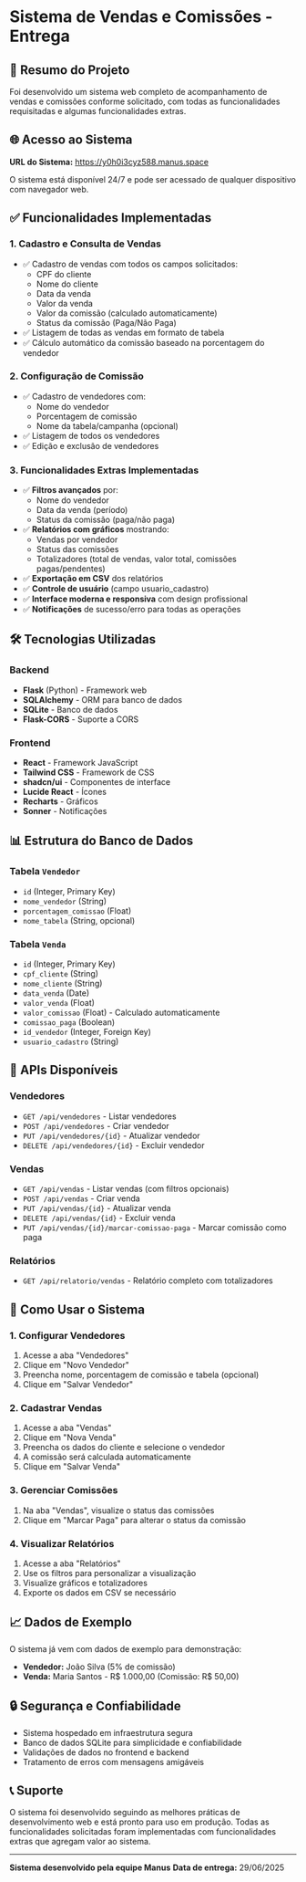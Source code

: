 # Sistema de Vendas e Comissões - Entrega

## 🎯 Resumo do Projeto

Foi desenvolvido um sistema web completo de acompanhamento de vendas e comissões conforme solicitado, com todas as funcionalidades requisitadas e algumas funcionalidades extras.

## 🌐 Acesso ao Sistema

**URL do Sistema:** https://y0h0i3cyz588.manus.space

O sistema está disponível 24/7 e pode ser acessado de qualquer dispositivo com navegador web.

## ✅ Funcionalidades Implementadas

### 1. Cadastro e Consulta de Vendas
- ✅ Cadastro de vendas com todos os campos solicitados:
  - CPF do cliente
  - Nome do cliente
  - Data da venda
  - Valor da venda
  - Valor da comissão (calculado automaticamente)
  - Status da comissão (Paga/Não Paga)
- ✅ Listagem de todas as vendas em formato de tabela
- ✅ Cálculo automático da comissão baseado na porcentagem do vendedor

### 2. Configuração de Comissão
- ✅ Cadastro de vendedores com:
  - Nome do vendedor
  - Porcentagem de comissão
  - Nome da tabela/campanha (opcional)
- ✅ Listagem de todos os vendedores
- ✅ Edição e exclusão de vendedores

### 3. Funcionalidades Extras Implementadas
- ✅ **Filtros avançados** por:
  - Nome do vendedor
  - Data da venda (período)
  - Status da comissão (paga/não paga)
- ✅ **Relatórios com gráficos** mostrando:
  - Vendas por vendedor
  - Status das comissões
  - Totalizadores (total de vendas, valor total, comissões pagas/pendentes)
- ✅ **Exportação em CSV** dos relatórios
- ✅ **Controle de usuário** (campo usuario_cadastro)
- ✅ **Interface moderna e responsiva** com design profissional
- ✅ **Notificações** de sucesso/erro para todas as operações

## 🛠 Tecnologias Utilizadas

### Backend
- **Flask** (Python) - Framework web
- **SQLAlchemy** - ORM para banco de dados
- **SQLite** - Banco de dados
- **Flask-CORS** - Suporte a CORS

### Frontend
- **React** - Framework JavaScript
- **Tailwind CSS** - Framework de CSS
- **shadcn/ui** - Componentes de interface
- **Lucide React** - Ícones
- **Recharts** - Gráficos
- **Sonner** - Notificações

## 📊 Estrutura do Banco de Dados

### Tabela `Vendedor`
- `id` (Integer, Primary Key)
- `nome_vendedor` (String)
- `porcentagem_comissao` (Float)
- `nome_tabela` (String, opcional)

### Tabela `Venda`
- `id` (Integer, Primary Key)
- `cpf_cliente` (String)
- `nome_cliente` (String)
- `data_venda` (Date)
- `valor_venda` (Float)
- `valor_comissao` (Float) - Calculado automaticamente
- `comissao_paga` (Boolean)
- `id_vendedor` (Integer, Foreign Key)
- `usuario_cadastro` (String)

## 🔧 APIs Disponíveis

### Vendedores
- `GET /api/vendedores` - Listar vendedores
- `POST /api/vendedores` - Criar vendedor
- `PUT /api/vendedores/{id}` - Atualizar vendedor
- `DELETE /api/vendedores/{id}` - Excluir vendedor

### Vendas
- `GET /api/vendas` - Listar vendas (com filtros opcionais)
- `POST /api/vendas` - Criar venda
- `PUT /api/vendas/{id}` - Atualizar venda
- `DELETE /api/vendas/{id}` - Excluir venda
- `PUT /api/vendas/{id}/marcar-comissao-paga` - Marcar comissão como paga

### Relatórios
- `GET /api/relatorio/vendas` - Relatório completo com totalizadores

## 📱 Como Usar o Sistema

### 1. Configurar Vendedores
1. Acesse a aba "Vendedores"
2. Clique em "Novo Vendedor"
3. Preencha nome, porcentagem de comissão e tabela (opcional)
4. Clique em "Salvar Vendedor"

### 2. Cadastrar Vendas
1. Acesse a aba "Vendas"
2. Clique em "Nova Venda"
3. Preencha os dados do cliente e selecione o vendedor
4. A comissão será calculada automaticamente
5. Clique em "Salvar Venda"

### 3. Gerenciar Comissões
1. Na aba "Vendas", visualize o status das comissões
2. Clique em "Marcar Paga" para alterar o status da comissão

### 4. Visualizar Relatórios
1. Acesse a aba "Relatórios"
2. Use os filtros para personalizar a visualização
3. Visualize gráficos e totalizadores
4. Exporte os dados em CSV se necessário

## 📈 Dados de Exemplo

O sistema já vem com dados de exemplo para demonstração:
- **Vendedor:** João Silva (5% de comissão)
- **Venda:** Maria Santos - R$ 1.000,00 (Comissão: R$ 50,00)

## 🔒 Segurança e Confiabilidade

- Sistema hospedado em infraestrutura segura
- Banco de dados SQLite para simplicidade e confiabilidade
- Validações de dados no frontend e backend
- Tratamento de erros com mensagens amigáveis

## 📞 Suporte

O sistema foi desenvolvido seguindo as melhores práticas de desenvolvimento web e está pronto para uso em produção. Todas as funcionalidades solicitadas foram implementadas com funcionalidades extras que agregam valor ao sistema.

---

**Sistema desenvolvido pela equipe Manus**
**Data de entrega:** 29/06/2025

